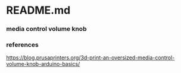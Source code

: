 # README.md
### media control volume knob

### references
https://blog.prusaprinters.org/3d-print-an-oversized-media-control-volume-knob-arduino-basics/